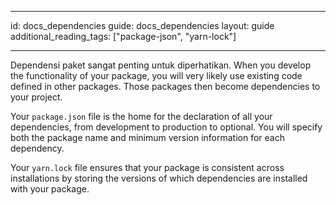 * * *

id: docs_dependencies guide: docs_dependencies layout: guide additional_reading_tags: ["package-json", "yarn-lock"]

* * *

Dependensi paket sangat penting untuk diperhatikan. When you develop the functionality of your package, you will very likely use existing code defined in other packages. Those packages then become dependencies to your project.

Your `package.json` file is the home for the declaration of all your dependencies, from development to production to optional. You will specify both the package name and minimum version information for each dependency.

Your `yarn.lock` file ensures that your package is consistent across installations by storing the versions of which dependencies are installed with your package.